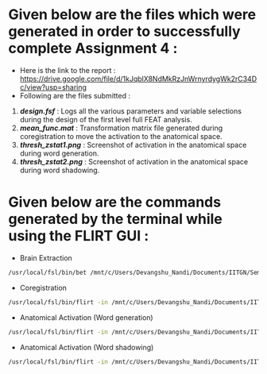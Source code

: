 # Given below are the files which were generated in order to successfully complete Assignment 4 :

- Here is the link to the report : https://drive.google.com/file/d/1kJqblX8NdMkRzJnWrnyrdygWk2rC34Dc/view?usp=sharing
- Following are the files submitted :
1. **_design.fsf_** : Logs all the various parameters and variable selections during the design of the first level full FEAT analysis.
2. **_mean_func.mat_** : Transformation matrix file generated during coregistration to move the activation to the anatomical space.
3. **_thresh_zstat1.png_** : Screenshot of activation in the anatomical space during word generation.
4. **_thresh_zstat2.png_** : Screenshot of activation in the anatomical space during word shadowing.


# Given below are the commands generated by the terminal while using the FLIRT GUI :

- Brain Extraction
```bash
/usr/local/fsl/bin/bet /mnt/c/Users/Devangshu_Nandi/Documents/IITGN/Semester2/Brain_Imaging/Classwork/fsl_course_data/fmri1/fluency_task/structural /mnt/c/Users/Devangshu_Nandi/Documents/IITGN/Semester2/Brain_Imaging/Classwork/fsl_course_data/fmri1/fluency_task/structural_brain_1  -f 0.5 -g 0
```

- Coregistration
```bash
/usr/local/fsl/bin/flirt -in /mnt/c/Users/Devangshu_Nandi/Documents/IITGN/Semester2/Brain_Imaging/Classwork/fsl_course_data/fmri1/fluency_task.feat/mean_func.nii.gz -ref /mnt/c/Users/Devangshu_Nandi/Documents/IITGN/Semester2/Brain_Imaging/Classwork/fsl_course_data/fmri1/fluency_task/structural_brain_1.nii -out /mnt/c/Users/Devangshu_Nandi/Documents/IITGN/Semester2/Brain_Imaging/Classwork/fsl_course_data/fmri1/fluency_task/mean_func.nii.gz -omat /mnt/c/Users/Devangshu_Nandi/Documents/IITGN/Semester2/Brain_Imaging/Classwork/fsl_course_data/fmri1/fluency_task/mean_func.mat -bins 256 -cost corratio -searchrx -90 90 -searchry -90 90 -searchrz -90 90 -dof 12  -interp trilinear
```

- Anatomical Activation (Word generation)
```bash
/usr/local/fsl/bin/flirt -in /mnt/c/Users/Devangshu_Nandi/Documents/IITGN/Semester2/Brain_Imaging/Classwork/fsl_course_data/fmri1/fluency_task.feat/thresh_zstat1.nii.gz -applyxfm -init /mnt/c/Users/Devangshu_Nandi/Documents/IITGN/Semester2/Brain_Imaging/Classwork/fsl_course_data/fmri1/fluency_task/mean_func.mat -out /mnt/c/Users/Devangshu_Nandi/Documents/IITGN/Semester2/Brain_Imaging/Classwork/fsl_course_data/fmri1/fluency_task/thresh_zstat1_out -paddingsize 0.0 -interp trilinear -ref /mnt/c/Users/Devangshu_Nandi/Documents/IITGN/Semester2/Brain_Imaging/Classwork/fsl_course_data/fmri1/fluency_task/structural_brain_1.nii
```

- Anatomical Activation (Word shadowing)
```bash
/usr/local/fsl/bin/flirt -in /mnt/c/Users/Devangshu_Nandi/Documents/IITGN/Semester2/Brain_Imaging/Classwork/fsl_course_data/fmri1/fluency_task.feat/thresh_zstat2.nii.gz -applyxfm -init /mnt/c/Users/Devangshu_Nandi/Documents/IITGN/Semester2/Brain_Imaging/Classwork/fsl_course_data/fmri1/fluency_task/mean_func.mat -out /mnt/c/Users/Devangshu_Nandi/Documents/IITGN/Semester2/Brain_Imaging/Classwork/fsl_course_data/fmri1/fluency_task/thresh_zstat2_out -paddingsize 0.0 -interp trilinear -ref /mnt/c/Users/Devangshu_Nandi/Documents/IITGN/Semester2/Brain_Imaging/Classwork/fsl_course_data/fmri1/fluency_task/structural_brain_1.nii
```
